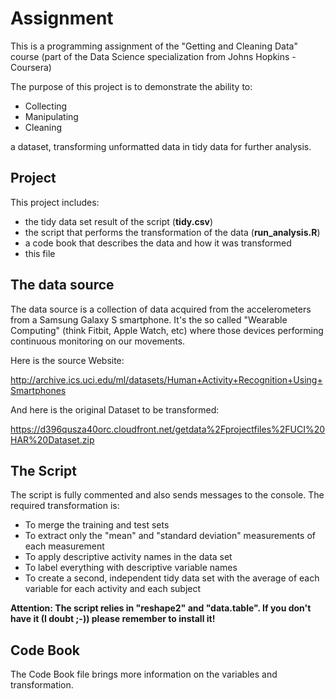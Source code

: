 # Assignment #

This is a programming assignment of the "Getting and Cleaning Data" course (part of the Data Science specialization from Johns Hopkins - Coursera)

The purpose of this project is to demonstrate the ability to:

* Collecting
* Manipulating
* Cleaning

a dataset, transforming unformatted data in tidy data for further analysis.

## Project ##

This project includes:

* the tidy data set result of the script (**tidy.csv**)
* the script that performs the transformation of the data (**run_analysis.R**)
* a code book that describes the data and how it was transformed
* this file

## The data source ##

The data source is a collection of data acquired from the accelerometers from a Samsung Galaxy S smartphone. It's the so called "Wearable Computing" (think Fitbit, Apple Watch, etc) where those devices performing continuous monitoring on our movements.

Here is the source Website:

http://archive.ics.uci.edu/ml/datasets/Human+Activity+Recognition+Using+Smartphones

And here is the original Dataset to be transformed:

https://d396qusza40orc.cloudfront.net/getdata%2Fprojectfiles%2FUCI%20HAR%20Dataset.zip

## The Script ##

The script is fully commented and also sends messages to the console. The required transformation is:

* To merge the training and test sets
* To extract only the "mean" and "standard deviation" measurements of each measurement
* To apply descriptive activity names in the data set
* To label everything with descriptive variable names
* To create a second, independent tidy data set with the average of each variable for each activity and each subject

**Attention: The script relies in "reshape2" and "data.table". If you don't have it (I doubt ;-)) please remember to install it!**

## Code Book ##

The Code Book file brings more information on the variables and transformation.

